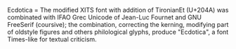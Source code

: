 Ecdotica = The modified XITS font with addition of TironianEt (U+204A) was combinated with IFAO Grec Unicode of Jean-Luc Fournet and GNU FreeSerif (coursive); the combination, correcting the kerning, modifying part of oldstyle figures and others philological glyphs, produce "Ecdotica", a font Times-like for textual criticism.
